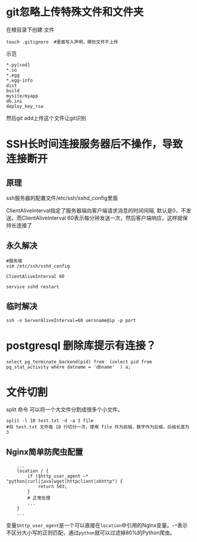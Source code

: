 # git忽略上传特殊文件和文件夹

在根目录下创建 文件 

```
touch .gitignore  #里面写入声明，哪些文件不上传
```

示范

```
*.py[cod]
*.so
*.egg
*.egg-info
dist
build
mysite/myapp
db.ini
deploy_key_rsa
```

然后git add上传这个文件让git识别

# SSH长时间连接服务器后不操作，导致连接断开

## 原理

ssh服务器的配置文件/etc/ssh/sshd_config里面

ClientAliveInterval指定了服务器端向客户端请求消息的时间间隔, 默认是0，不发送。而ClientAliveInterval 60表示每分钟发送一次，然后客户端响应，这样就保持长连接了

## 永久解决

```
#服务端
vim /etc/ssh/sshd_config

ClientAliveInterval 60

service sshd restart

```

## 临时解决

```
ssh -o ServerAliveInterval=60 uersname@ip -p port
```

# postgresql 删除库提示有连接？
```
select pg_terminate_backend(pid) from  (select pid from pg_stat_activity where datname = 'dbname'  ) a;
```
#  文件切割
split 命令 可以将一个大文件分割成很多个小文件。
```
split -l 10 test.txt -d -a 3 file 
#将 test.txt 文件每 10 行切分一次，使用 file 作为前缀，数字作为后缀，后缀长度为 3
```
## Nginx简单防爬虫配置

```
    ...
    location / {
        if ($http_user_agent ~* "python|curl|java|wget|httpclient|okhttp") {
            return 503;
        }
        # 正常处理
        ...
    }
    ...
```

变量`$http_user_agent`是一个可以直接在`location`中引用的Nginx变量。`~*`表示不区分大小写的正则匹配，通过`python`就可以过滤掉80%的Python爬虫。